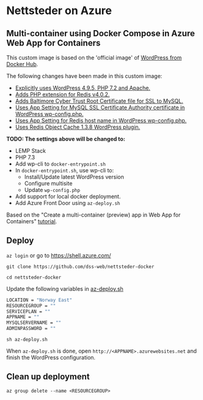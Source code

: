 
# Nettsteder on Azure

## Multi-container using Docker Compose in Azure Web App for Containers
This custom image is based on the 'official image' of [WordPress from Docker Hub](https://hub.docker.com/_/wordpress/).

The following changes have been made in this custom image:
* [Explicitly uses WordPress 4.9.5, PHP 7.2 and Apache.]()
* [Adds PHP extension for Redis v4.0.2.]()
* [Adds Baltimore Cyber Trust Root Certificate file for SSL to MySQL.]()
* [Uses App Setting for MySQL SSL Certificate Authority certificate in WordPress wp-config.php.]()
* [Uses App Setting for Redis host name in WordPress wp-config.php.]()
* [Uses Redis Object Cache 1.3.8 WordPress plugin.]()

**TODO: The settings above will be changed to:**

* LEMP Stack
* PHP 7.3
* Add wp-cli to `docker-entrypoint.sh`
* In `docker-entrypoint.sh`, use wp-cli to:
	* Install/Update latest WordPress version
	* Configure multisite
	* Update `wp-config.php`
* Add support for local docker deployment.
* Add Azure Front Door using `az-deploy.sh`



Based on the "Create a multi-container (preview) app in Web App for Containers" [tutorial](https://docs.microsoft.com/en-us/azure/app-service/containers/tutorial-multi-container-app).

## Deploy

`az login` or go to https://shell.azure.com/

`git clone https://github.com/dss-web/nettsteder-docker`

`cd nettsteder-docker`

Update the following variables in [az-deploy.sh](az-deploy.sh)

```sh
LOCATION = "Norway East"
RESOURCEGROUP = ""
SERVICEPLAN = ""
APPNAME = ""
MYSQLSERVERNAME = ""
ADMINPASSWORD = ""
```

`sh az-deploy.sh`

When `az-deploy.sh` is done, open `http://<APPNAME>.azurewebsites.net` and finish the WordPress configuration.

## Clean up deployment

`az group delete --name <RESOURCEGROUP>`